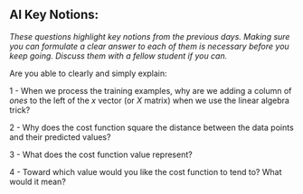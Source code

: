 ## AI Key Notions: 
*These questions highlight key notions from the previous days. Making sure you can formulate a clear answer to each of them is necessary before you keep going. Discuss them with a fellow student if you can.*

Are you able to clearly and simply explain:

1 - When we process the training examples, why are we adding a column of *ones* to the left of the $x$ vector (or $X$ matrix) when we use the linear algebra trick?   

2 - Why does the cost function square the distance between the data points and their predicted values?

3 - What does the cost function value represent?

4 - Toward which value would you like the cost function to tend to? What would it mean? 
